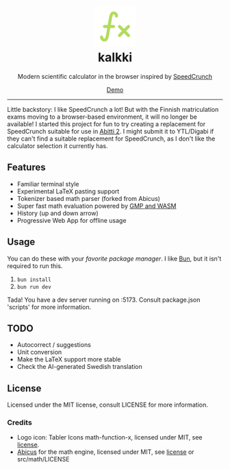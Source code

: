 <h1 align="center">
  <img src="/public/kalkki.svg" height="96" width="96">
  <div>kalkki</div>
</h1>

<div align="center">
  <p>Modern scientific calculator in the browser inspired by <a href="https://speedcrunch.org">SpeedCrunch</a></p>
  <p><a href="https://kalkki.raikas.dev">Demo</a></p>
</div>

---
Little backstory: I like SpeedCrunch a lot! But with the Finnish matriculation exams moving to a browser-based environment, it will no longer be available! I started this project for fun to try creating a replacement for SpeedCrunch suitable for use in [Abitti 2](https://abitti.net/abitti-2-apps.html). I might submit it to YTL/Digabi if they can't find a suitable replacement for SpeedCrunch, as I don't like the calculator selection it currently has.

## Features

- Familiar terminal style
- Experimental LaTeX pasting support
- Tokenizer based math parser (forked from Abicus)
- Super fast math evaluation powered by [GMP and WASM](https://github.com/Daninet/gmp-wasm)
- History (up and down arrow)
- Progressive Web App for offline usage

## Usage

You can do these with your *favorite package manager*. I like [Bun](https://bun.sh), but it isn't required to run this.

1. `bun install`
2. `bun run dev`

Tada! You have a dev server running on :5173. Consult package.json 'scripts' for more information.

## TODO

- Autocorrect / suggestions
- Unit conversion
- Make the LaTeX support more stable
- Check the AI-generated Swedish translation

## License

Licensed under the MIT license, consult LICENSE for more information.

### Credits

- Logo icon: Tabler Icons math-function-x, licensed under MIT, see [license](https://tabler.io/license).
- [Abicus](https://github.com/digabi/abicus) for the math engine, licensed under MIT, see [license](https://github.com/digabi/abicus/blob/master/LICENCE.md) or src/math/LICENSE
